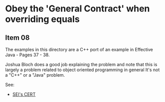 
# Obey the 'General Contract' when overriding equals

## Item 08

The examples in this directory are a C++ port of an example in
Effective Java - Pages 37 - 38.

Joshua Bloch does a good job explaining the problem
and note that this is largely a problem related to object oriented programming in general
It's not a "C++" or a "Java" problem.

See:
 - [SEI's CERT](https://www.securecoding.cert.org/confluence/display/java/MET08-J.+Preserve+the+equality+contract+when+overriding+the+equals()+method)



